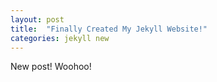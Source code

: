 ```yaml
---
layout: post
title:  "Finally Created My Jekyll Website!"
categories: jekyll new
---
```


New post! Woohoo!
